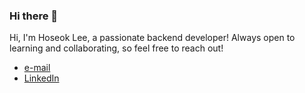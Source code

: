
### Hi there 👋

Hi, I'm Hoseok Lee, a passionate backend developer!
Always open to learning and collaborating, so feel free to reach out!

- [e-mail](mailto:wpdlzhf159@gmail.com) 
- [LinkedIn](https://www.linkedin.com/in/%ED%98%B8%EC%84%9D-%EC%9D%B4-01278b264/)
